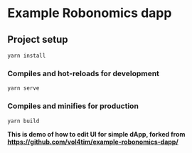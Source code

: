 # Example Robonomics dapp

## Project setup
```
yarn install
```

### Compiles and hot-reloads for development
```
yarn serve
```

### Compiles and minifies for production
```
yarn build
```

**This is demo of how to edit UI for simple dApp, forked from https://github.com/vol4tim/example-robonomics-dapp/**
